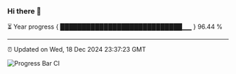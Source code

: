 ### Hi there 👋

⏳ Year progress { ████████████████████████████▁▁ } 96.44 %

---

⏰ Updated on Wed, 18 Dec 2024 23:37:23 GMT

![Progress Bar CI](https://github.com/IshwaranRudhara/GIT-ACTION/workflows/Progress%20Bar%20CI/badge.svg)
